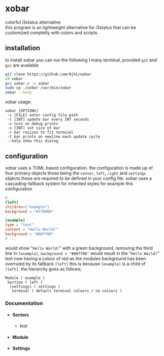# xobar

colorful i3status alternative
<br>
this program is an lightweight alternative for i3status that can be customized completly with colors and scripts.
<br>

## installation
to install xobar you can run the following I many terminal, provided `git` and `gcc` are available 
```BASH
git clone https://github.com/9jh1/xobar
cd xobar 
gcc xobar.c -o xobar
sudo cp ./xobar /usr/bin/xobar
xobar --help
```
xobar usage: 
```
xobar [OPTIONS]
 -c [FILE] enter config file path
 -l [INT] update bar every INT seconds
 -v turn on debug prints
 -s [INT] set size of bar
 -r bar resizes to fit terminal
 -t bar prints on newline each update cycle
 --help show this dialog
```
## configuration
xobar uses a TOML based configuration.
the configuration is made up of four primary objects those being the `center`, `left`, `right` and `settings` objects these are required to be defined in your config file. xobar uses a cascading-fallback system for inherited styles for example this configuration
```TOML
# ...
[left] 
children=["example"]
background = "#ff0000"

[example]
type = "text"
content = "Hello World!"
background = "#00ff00" 
# ...
``` 
would show "`Hello World!`" with a green background, removing the third line in `[example]`, `background = "#00ff00"` would result in the "`Hello World!`" text now having a colour of red as the modules background has been overruled by its fallback `[left]` this is because `[example]` is a child of `[left]`. the hierarchy goes as follows; 
```
Module ( example ) 
 Section ( left ) 
  [settings] ( settings ) 
   terminal ( default terminal colours / no colours )
```
### Documentation
- #### Sectors 
  - test
- #### Module
- #### Settings